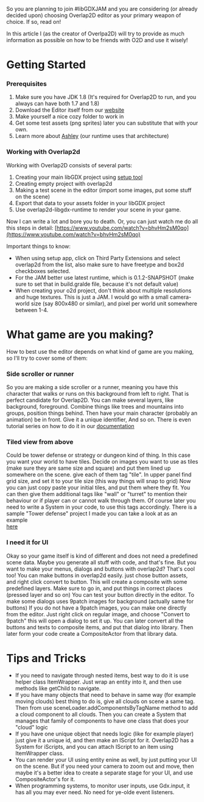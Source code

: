 So you are planning to join #libGDXJAM and you are considering (or already decided upon) choosing Overlap2D editor as your primary weapon of choice. If so, read on!

In this article I (as the creator of Overlpa2D) will try to provide as much information as possible on how to be friends with O2D and use it wisely!

# Getting Started

### Prerequisites

  1. Make sure you have JDK 1.8 (It's required for Overlap2D to run, and you always can have both 1.7 and 1.8)
  2. Download the Editor itself from our [website](http://overlap2d.com/)
  3. Make yourself a nice cozy folder to work in
  4. Get some test assets (png sprites) later you can substitute that with your own.
  5. Learn more about [Ashley](https://github.com/libgdx/ashley/wiki) (our runtime uses that architecture)

### Working with Overlap2d

Working with Overlap2D consists of several parts:
  1. Creating your main libGDX project using [setup tool](http://bitly.com/1i3C7i3)
  2. Creating empty project with overlap2d
  3. Making a test scene in the editor (import some images, put some stuff on the scene)
  4. Export that data to your assets folder in your libGDX project
  5. Use overlap2d-libgdx-runtime to render your scene in your game.

Now I can write a lot and bore you to death. Or, you can just watch me do all this steps in detail: [https://www.youtube.com/watch?v=bhvHm2sM0qo](https://www.youtube.com/watch?v=bhvHm2sM0qo)

Important things to know:
* When using setup app, click on Third Party Extensions and select overlap2d from the list, also make sure to have freetype and box2d checkboxes selected.
* For the JAM better use latest runtime, which is 0.1.2-SNAPSHOT (make sure to set that in build.gralde file, because it's not default value)
* When creating your o2d project, don't think about multiple resolutions and huge textures. This is just a JAM. I would go with a small camera-world size (say 800x480 or similar), and pixel per world unit somewhere between 1-4.


# What game are you making?

How to best use the editor depends on what kind of game are you making, so I'll try to cover some of them:

### Side scroller or runner

So you are making a side scroller or a runner, meaning you have this character that walks or runs on this background from left to right. That is perfect candidate for Overlap2D. You can make several layers, like background, foreground. Combine things like trees and mountains into groups, position things behind. Then have your main character (probably an animation) be in front. Give it a unique identifier, And so on.
There is even tutorial series on how to do it in our [documentation](http://overlap2d.com/documentation/)

### Tiled view from above

Could be tower defense or strategy or dungeon kind of thing. In this case you want your world to have tiles. 
Decide on images you want to use as tiles (make sure they are same size and square) and put them lined up somewhere on the scene. give each of them tag "tile". In upper panel find grid size, and set it to your tile size (this way things will snap to grid) Now you can just copy paste your initial tiles, and put them where they fit. You can then give them additional tags like "wall" or "turret" to mention their behaviour or if 
player can or cannot walk through them. Of course later you need to write a System in your code, to use this tags accordingly. There is a sample "Tower defense" project I made you can take a look at as an example  
[here](https://github.com/azakhary/thm)

### I need it for UI

Okay so your game itself is kind of different and does not need a predefined scene data. Maybe you generate all stuff with code, and that's fine. But you want to make your menus, dialogs and buttons with overlap2d?
That's cool too! You can make buttons in overlap2d easily. just chose button assets, and right click convert to button. This will create a composite with some predefined layers. Make sure to go in, and put things in correct places (pressed layer and so on) You can test your button directly in the editor. 
To make some dialogs uses 9patch images for background (actually same for buttons) If you do not have a 9patch images, you can make one directly from the editor. Just right click on regular image, and choose "Convert to 9patch" this will open a dialog to set it up. You can later convert all the buttons and texts to composite items, and put that dialog into library. Then later form your code create a CompositeActor from that library data.


# Tips and Tricks

* If you need to navigate through nested items, best way to do it is use helper class ItemWrapper. Just wrap an entity into it, and then use methods like getChild to navigate.
* If you have many objects that need to behave in same way (for example moving clouds) best thing to do is, give all clouds on scene a same tag. Then from use sceneLoader.addComponentsByTagName method to add a cloud component to all clouds. Then you can create a System that manages that family of components to have one class that does your "cloud" logic
* If you have one unique object that needs logic (like for example player) just give it a unique id, and then make an IScript for it. Overlap2D has a System for iScripts, and you can attach IScript to an item using ItemWrapper class.
* You can render your UI using entity enine as well, by just putting your UI on the scene. But if you need your camera to zoom out and move, then maybe it's a better idea to create a separate stage for your UI, and use CompositeActor's for it.
* When programming systems, to monitor user inputs, use Gdx.input, it has all you may ever need. No need for ye-olde event listeners.